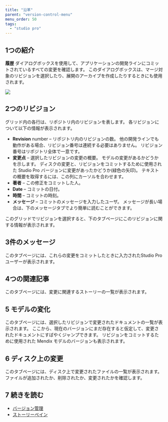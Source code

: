 ```yaml
---
title: "沿革"
parent: "version-control-menu"
menu_order: 50
tags:
  - "studio pro"
---
```


## 1つの紹介

**履歴** ダイアログボックスを使用して、アプリケーションの開発ラインにコミットされているすべての変更を確認します。 このダイアログボックスは、マージ対象のリビジョンを選択したり、展開のアーカイブを作成したりするときにも使用されます。

![](attachments/history-dialog/history-dialog.png)

## 2つのリビジョン

グリッド内の各行は、リポジトリ内のリビジョンを表します。 各リビジョンについて以下の情報が表示されます。

* **Revision** number – リポジトリ内のリビジョンの数。 他の開発ラインでも動作がある場合、リビジョン番号は連続する必要はありません。 リビジョン番号はリポジトリ全体で一意です。
* **変更点** – 選択したリビジョンの変更の概要。 モデルの変更があるかどうかを示します。 ディスクの変更と、リビジョンをコミットするために使用された Studio Pro バージョンに変更があったかどうか(緑色の矢印)。 テキストの概要を取得するには、この列にカーソルを合わせます。
* **著者** – この修正をコミットした人。
* **Date** – コミットの日付。
* **時間** – コミットの時刻。
* **メッセージ** – コミットのメッセージを入力したユーザ。 メッセージが長い場合は、下のメッセージタブでより簡単に読むことができます。

このグリッドでリビジョンを選択すると、下のタブページにこのリビジョンに関する情報が表示されます。

## 3件のメッセージ

このタブページには、これらの変更をコミットしたときに入力されたStudio Proユーザーが表示されます。

## 4つの関連記事

このタブページには、変更に関連するストーリーの一覧が表示されます。

## 5 モデルの変化

このタブページには、選択したリビジョンで変更されたドキュメントの一覧が表示されます。 ここから、現在のバージョンにまだ存在すると仮定して、変更されたドキュメントにすばやくジャンプできます。 リビジョンをコミットするために使用された Mendix モデルのバージョンも表示されます。

## 6 ディスク上の変更

このタブページには、ディスク上で変更されたファイルの一覧が表示されます。 ファイルが追加されたか、削除されたか、変更されたかを確認します。

## 7 続きを読む

* [バージョン管理](version-control)
* [ストーリーペイン](stories-pane)